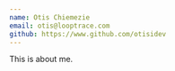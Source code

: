 ```yaml
---
name: Otis Chiemezie
email: otis@looptrace.com
github: https://www.github.com/otisidev
---
```

This is about me.
